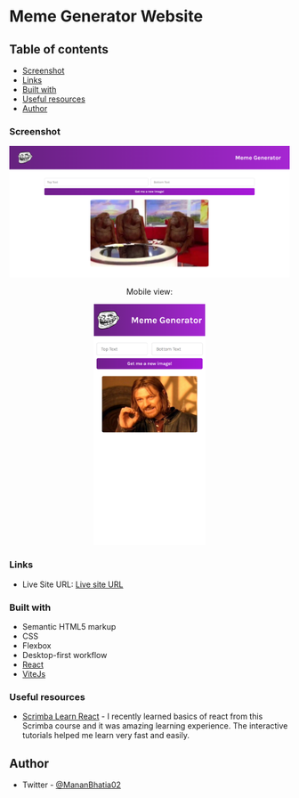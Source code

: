 # Meme Generator Website

## Table of contents

- [Screenshot](#screenshot)
- [Links](#links)
- [Built with](#built-with)
- [Useful resources](#useful-resources)
- [Author](#author)

### Screenshot

![](./public/ss1.png)
<p align = "center">
Mobile view:
</P>
<p align = "center">
<img src = "./public/ss2.png" width = "200px">
</p>

### Links
- Live Site URL: [Live site URL](https://meme-generator07.netlify.app/)

### Built with

- Semantic HTML5 markup
- CSS
- Flexbox
- Desktop-first workflow
- [React](https://react.dev/)
- [ViteJs](https://vitejs.dev/)



### Useful resources

- [Scrimba Learn React](https://scrimba.com/learn/learnreact) - I recently learned basics of react from this Scrimba course and it was amazing learning experience. The interactive tutorials helped me learn very fast and easily.

## Author
- Twitter - [@MananBhatia02](https://twitter.com/MananBhatia02)


